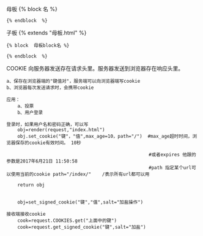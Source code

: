 母板
    {% block 名 %}

	{% endblock  %}

子板
	{% extends "母板.html" %}

	{% block  母板block名 %}
	
	{% endblock  %}



COOKIE   向服务器发送存在请求头里。服务器发送到浏览器存在响应头里。

	a、保存在浏览器端的"键值对"，服务端可以向浏览器端写cookie
	b、浏览器每次发送请求时，会携带cookie	

	应用：
		a、投票
		b、用户登录

	登录时，如果用户名和密码正确，可以写
		obj=render(request,"index.html")
		obj.set_cookie("键"，"值",max_age=10，path="/")  #max_age超时时间，浏览器保存的cookie有效时间。 10秒

											            #或者expires 他跟的参数是2017年6月21日 11:50:58
											            #path 指定某个url可以使用当前的cookie path="/index/"    /表示所有url都可以用

		return obj


		obj=set_signed_cookie("键","值",salt="加盐操作")

	接收端接收cookie
		cook=request.COOKIES.get("上面中的键")
		cook=request.get_signed_cookie("键",salt="加盐")